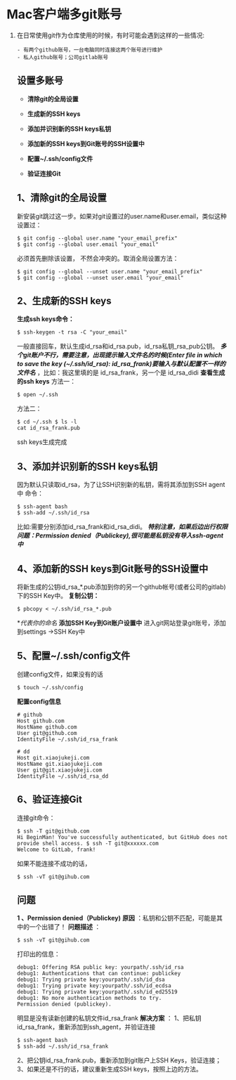 # Mac客户端多git账号



1. 在日常使用git作为仓库使用的时候，有时可能会遇到这样的一些情况:

   ```
   - 有两个github账号，一台电脑同时连接这两个账号进行维护
   - 私人github账号；公司gitlab账号
   ```

   ## **设置多账号**

   * **清除git的全局设置**

   * **生成新的SSH keys**

   * **添加并识别新的SSH keys私钥**

   * **添加新的SSH keys到Git账号的SSH设置中**

   * **配置~/.ssh/config文件**

   * **验证连接Git**

   ## 1、清除git的全局设置

   新安装git跳过这一步。如果对git设置过的user.name和user.email，类似这种设置过：

   ```
   $ git config --global user.name "your_email_prefix"
   $ git config --global user.email "your_email"
   ```

   必须首先删除该设置， 不然会冲突的。取消全局设置方法：

   ```
   $ git config --global --unset user.name "your_email_prefix"
   $ git config --global --unset user.email "your_email"
   ```

   ## 2、生成新的SSH keys

   **生成ssh keys命令：**

   ```
   $ ssh-keygen -t rsa -C "your_email"
   ```

   一般直接回车，默认生成id_rsa和id_rsa.pub，id_rsa私钥_rsa_pub公钥。 ***多个git账户不行，需要注意，出现提示输入文件名的时候(Enter file in which to save the key (~/.ssh/id_rsa): id_rsa_frank)要输入与默认配置不一样的文件名*** ，比如：我这里填的是 id_rsa_frank，另一个是 id_rsa_didi 
   **查看生成的ssh keys** 
   方法一：

   ```
   $ open ~/.ssh
   ```

   方法二：

   ```
   $ cd ~/.ssh $ ls -l
   cat id_rsa_frank.pub
   ```

   ssh keys生成完成

   ## 3、添加并识别新的SSH keys私钥

   因为默认只读取id_rsa，为了让SSH识别新的私钥，需将其添加到SSH agent中
   命令：

   ```
   $ ssh-agent bash
   $ ssh-add ~/.ssh/id_rsa
   ```

   比如:需要分别添加id_rsa_frank和id_rsa_didi。 ***特别注意，如果后边出行权限问题：Permission denied（Publickey),很可能是私钥没有导入ssh-agent中***

   ## 4、添加新的SSH keys到Git账号的SSH设置中

   将新生成的公钥id_rsa_*.pub添加到你的另一个github帐号(或者公司的gitlab)下的SSH Key中。
   **复制公钥：**

   ```
   $ pbcopy < ~/.ssh/id_rsa_*.pub
   ```

   **代表你的命名* 
   **添加SSH Key到Git账户设置中** 进入git网站登录git账号，添加到settings ->SSH Key中 

   ## 5、配置~/.ssh/config文件

   创建config文件，如果没有的话

   ```
   $ touch ~/.ssh/config
   ```

   **配置config信息**

   ```
   # github
   Host github.com
   HostName github.com
   User git@github.com
   IdentityFile ~/.ssh/id_rsa_frank

   # dd
   Host git.xiaojukeji.com
   HostName git.xiaojukeji.com
   User git@git.xiaojukeji.com
   IdentityFile ~/.ssh/id_rsa_dd
   ```

   ## 6、验证连接Git

   连接git命令：

   ```
   $ ssh -T git@github.com
   Hi BeginMan! You've successfully authenticated, but GitHub does not provide shell access. $ ssh -T git@xxxxxx.com
   Welcome to GitLab, frank!
   ```

   如果不能连接不成功的话，

   ```
   $ ssh -vT git@gihub.com
   ```

   ## 问题

   **1 、Permission denied（Publickey)** 
   **原因** ：私钥和公钥不匹配，可能是其中的一个出错了！ 
   **问题描述** ：

   ```
   $ ssh -vT git@gihub.com
   ```

   打印出的信息：

   ```
   debug1: Offering RSA public key: yourpath/.ssh/id_rsa
   debug1: Authentications that can continue: publickey
   debug1: Trying private key:yourpath/.ssh/id_dsa
   debug1: Trying private key:yourpath/.ssh/id_ecdsa
   debug1: Trying private key:yourpath/.ssh/id_ed25519
   debug1: No more authentication methods to try.
   Permission denied (publickey).
   ```

   明显是没有读新创建的私钥文件id_rsa_frank
   **解决方案** ： 
   1、把私钥id_rsa_frank，重新添加到ssh_agent，并验证连接

   ```
   $ ssh-agent bash
   $ ssh-add ~/.ssh/id_rsa_frank
   ```

   2、把公钥id_rsa_frank.pub，重新添加到git账户上SSH Keys，验证连接；
   3、如果还是不行的话，建议重新生成SSH keys，按照上边的方法。








